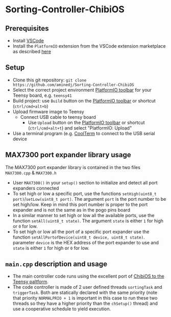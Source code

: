# Sorting-Controller-ChibiOS

## Prerequisites

* Install [VSCode](https://code.visualstudio.com/)
* Install the `PlatformIO` extension from the VSCode extension marketplace as described [here](https://docs.platformio.org/en/latest//integration/ide/vscode.html#installation)

## Setup

* Clone this git repository: `git clone https://github.com/aminedj/Sorting-Controller-ChibiOS`
* Select the correct project environment [PlatformIO toolbar](https://docs.platformio.org/en/latest/integration/ide/vscode.html#platformio-toolbar) for your Teensy board, e.g. `teensy41`
* Build project: use `Build` button on the [PlatformIO toolbar](https://docs.platformio.org/en/latest/integration/ide/vscode.html#platformio-toolbar) or shortcut (`ctrl/cmd+alt+b`)
* Upload firmware image to Teensy
  * Connect USB cable to teensy board
    * Use `Upload` button on the [PlatformIO toolbar](https://docs.platformio.org/en/latest/integration/ide/vscode.html#platformio-toolbar) or shortcut (`ctrl/cmd+alt+t`) and select "PlatformIO: Upload"
* Use a terminal program (e.g. [CoolTerm](https://freeware.the-meiers.org/) to connect to the USB serial device

## MAX7300 port expander library usage

The MAX7300 port expander library is contained in the two files `MAX7300.cpp` & `MAX7300.h`

* User `MAX7300()` in your `setup()` section to initialize and detect all port expanders connected
* To set high or low a specific port, use the functions `setHigh(uint8_t port)`/`setLow(uint8_t port)`. The argument `port` is the port number to be set high/low. Keep in mind this port number is proper to the port expander and is not the same as in the pogo pins board
* In a similar manner to set high or low all the available ports, use the function `setAll(uint8_t state)`. The argument `state` is either `1` for high or `0` for low.
* To set high or low all the port of a specific port expander use the function `setAllPortofDevice(uint8_t device, uint8_t state)`. parameter `device` is the HEX address of the port expander to use and `state` is either `1` for high or `0` for low.

## `main.cpp` description and usage

* The main controller code runs using the excellent port of [ChibiOS to the Teensy paltform](https://github.com/greiman/ChRt).
* The code controller is made of 2 user defined threads `sortingTask` and `triggerTask`. Both are statically declared with the same priority (note that priority `NORMALPRIO + 1` is important in this case to run these two threads so they have a higher priority than the `chSetup()` thread) and use a cooperative schedule to yield execution.
